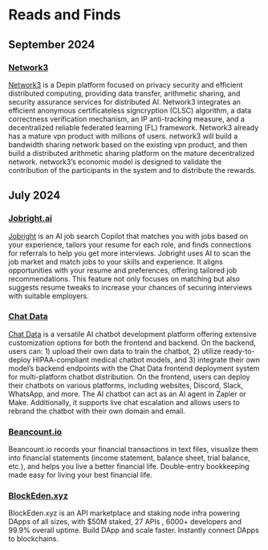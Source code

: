 # Reads and Finds

## September 2024

### [Network3](https://network3.ai/)

[Network3](https://network3.ai/) is a Depin platform focused on privacy security and efficient distributed computing, providing data transfer, arithmetic sharing, and security assurance services for distributed AI. Network3 integrates an efficient anonymous certificateless signcryption (CLSC) algorithm, a data correctness verification mechanism, an IP anti-tracking measure, and a decentralized reliable federated learning (FL) framework. Network3 already has a mature vpn product with millions of users. network3 will build a bandwidth sharing network based on the existing vpn product, and then build a distributed arithmetic sharing platform on the mature decentralized network. network3’s economic model is designed to validate the contribution of the participants in the system and to distribute the rewards.

## July 2024

### [Jobright.ai](https://jobright.ai/)

[Jobright](https://jobright.ai/) is an AI job search Copilot that matches you with jobs based on your experience, tailors your resume for each role, and finds connections for referrals to help you get more interviews. Jobright uses AI to scan the job market and match jobs to your skills and experience. It aligns opportunities with your resume and preferences, offering tailored job recommendations. This feature not only focuses on matching but also suggests resume tweaks to increase your chances of securing interviews with suitable employers.

### [Chat Data](https://www.chat-data.com/)

[Chat Data](https://www.chat-data.com/) is a versatile AI chatbot development platform offering extensive customization options for both the frontend and backend. On the backend, users can: 1) upload their own data to train the chatbot, 2) utilize ready-to-deploy HIPAA-compliant medical chatbot models, and 3) integrate their own model’s backend endpoints with the Chat Data frontend deployment system for multi-platform chatbot distribution. On the frontend, users can deploy their chatbots on various platforms, including websites, Discord, Slack, WhatsApp, and more. The AI chatbot can act as an AI agent in Zapier or Make. Additionally, it supports live chat escalation and allows users to rebrand the chatbot with their own domain and email.

### [Beancount.io](https://beancount.io)

Beancount.io records your financial transactions in text files, visualize them into financial statements (income statement, balance sheet, trial balance, etc.), and helps you live a better financial life. Double-entry bookkeeping made easy for living your best financial life.

### [BlockEden.xyz](https://BlockEden.xyz)

BlockEden.xyz is an API marketplace and staking node infra powering DApps of all sizes, with $50M staked, 27 APIs , 6000+ developers and 99.9% overall uptime. Build DApp and scale faster. Instantly connect DApps to blockchains.
